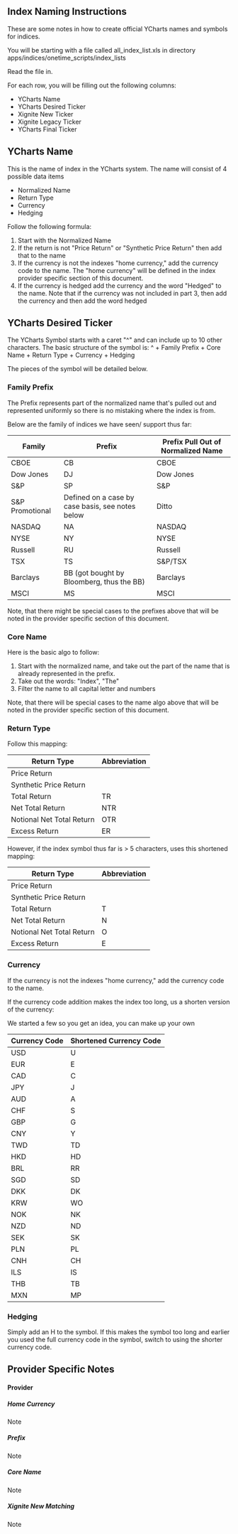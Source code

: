 ## Index Naming Instructions

These are some notes in how to create official YCharts names and symbols for indices.

You will be starting with a file called all_index_list.xls in directory apps/indices/onetime_scripts/index_lists

Read the file in.

For each row, you will be filling out the following columns:

* YCharts Name
* YCharts Desired Ticker
* Xignite New Ticker
* Xignite Legacy Ticker
* YCharts Final Ticker

## YCharts Name
This is the name of index in the YCharts system.
The name will consist of 4 possible data items

* Normalized Name
* Return Type
* Currency
* Hedging

Follow the following formula:

1. Start with the Normalized Name
2. If the return is not "Price Return" or "Synthetic Price Return" then add that to the name
3. If the currency is not the indexes "home currency," add the currency code to the name. The "home currency" will be defined in the index provider specific section of this document.
4. If the currency is hedged add the currency and the word "Hedged" to the name. Note that if the currency was not included in part 3, then add the currency and then add the word hedged

## YCharts Desired Ticker

The YCharts Symbol starts with a caret "^" and can include up to 10 other characters.
The basic structure of the symbol is:
^ + Family Prefix + Core Name + Return Type + Currency + Hedging

The pieces of the symbol will be detailed below.

### Family Prefix
 The Prefix represents part of the normalized name that's pulled out and represented uniformly so there is no mistaking where the index is from.

Below are the  family of indices we have seen/ support thus far:

Family | Prefix | Prefix Pull Out of Normalized Name
------------ | ------------- | ---------------
CBOE | CB | CBOE
Dow Jones | DJ | Dow Jones
S&P | SP | S&P 
S&P Promotional | Defined on a case by case basis, see notes below | Ditto
NASDAQ | NA | NASDAQ
NYSE | NY | NYSE
Russell | RU | Russell
TSX | TS | S&P/TSX
Barclays | BB (got bought by Bloomberg, thus the BB) | Barclays
MSCI | MS | MSCI

Note, that there might be special cases to the prefixes above that will be noted in the provider specific section of this document.

### Core Name
Here is the basic algo to follow:

1. Start with the normalized name, and take out the part of the name that is already represented in the prefix.
2. Take out the words: "Index", "The"
3. Filter the name to all capital letter and numbers

Note, that there will be special cases to the name algo above that will be noted in the provider specific section of this document.

### Return Type
Follow this mapping:

Return Type | Abbreviation
------------ | -------------
Price Return |
Synthetic Price Return |
Total Return | TR
Net Total Return | NTR
Notional Net Total Return | OTR
Excess Return | ER

However, if the index symbol thus far is > 5 characters, uses this shortened mapping:

Return Type | Abbreviation
------------| -------------
Price Return |
Synthetic Price Return |
Total Return | T
Net Total Return | N
Notional Net Total Return | O
Excess Return | E

### Currency

If the currency is not the indexes "home currency," add the currency code to the name.

If the currency code addition makes the index too long, us a shorten version of the currency:

We started a few so you get an idea, you can make up your own

Currency Code | Shortened Currency Code
------------- | -----------------------
USD | U
EUR | E
CAD | C
JPY | J
AUD | A
CHF | S
GBP | G
CNY | Y
TWD | TD
HKD | HD
BRL | RR
SGD | SD
DKK | DK
KRW | WO
NOK | NK
NZD | ND
SEK | SK
PLN | PL
CNH | CH
ILS | IS
THB | TB
MXN | MP

### Hedging

Simply add an H to the symbol. If this makes the symbol too long and earlier you used the full currency code in the symbol, switch to using the shorter currency code.







## Provider Specific Notes

#### Provider

##### Home Currency
Note

##### Prefix
Note

##### Core Name
Note

#####  Xignite New Matching
Note